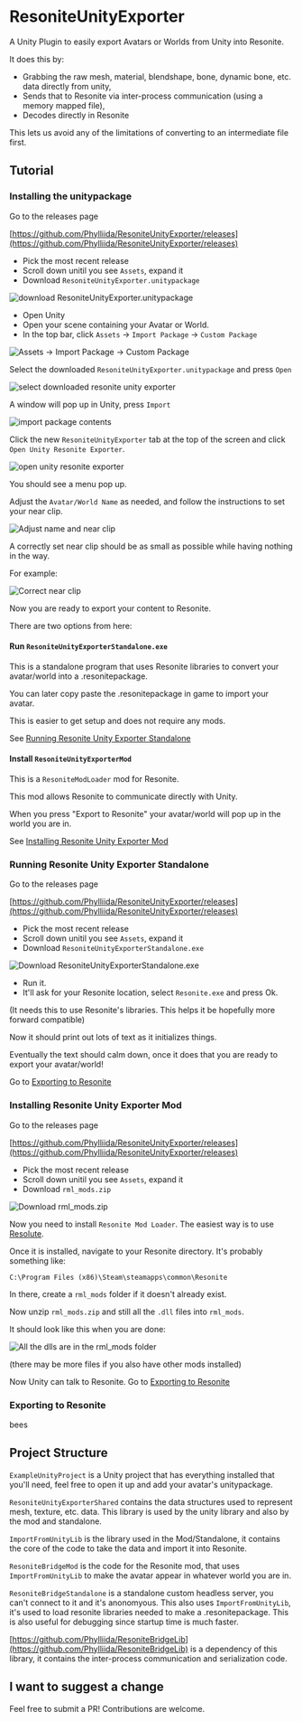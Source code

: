 # ResoniteUnityExporter

A Unity Plugin to easily export Avatars or Worlds from Unity into Resonite.

It does this by:
- Grabbing the raw mesh, material, blendshape, bone, dynamic bone, etc. data directly from unity,
- Sends that to Resonite via inter-process communication (using a memory mapped file),
- Decodes directly in Resonite

This lets us avoid any of the limitations of converting to an intermediate file first.

## Tutorial

### Installing the unitypackage

Go to the releases page

[https://github.com/Phylliida/ResoniteUnityExporter/releases](https://github.com/Phylliida/ResoniteUnityExporter/releases)

- Pick the most recent release
- Scroll down unitil you see `Assets`, expand it
- Download `ResoniteUnityExporter.unitypackage`

![download ResoniteUnityExporter.unitypackage](https://github.com/Phylliida/ResoniteUnityExporter/blob/main/TutorialAssets/releases%20unity%20package.png?raw=true)

- Open Unity
- Open your scene containing your Avatar or World.
- In the top bar, click `Assets` -> `Import Package` -> `Custom Package`

![Assets -> Import Package -> Custom Package](https://github.com/Phylliida/ResoniteUnityExporter/blob/main/TutorialAssets/Import%20Package.png?raw=true)

Select the downloaded `ResoniteUnityExporter.unitypackage` and press `Open`

![select downloaded resonite unity exporter](https://github.com/Phylliida/ResoniteUnityExporter/blob/main/TutorialAssets/import%20package%20file.png?raw=true)

A window will pop up in Unity, press `Import`

![import package contents](https://github.com/Phylliida/ResoniteUnityExporter/blob/main/TutorialAssets/import%20package%20popup.png?raw=true)

Click the new `ResoniteUnityExporter` tab at the top of the screen and click `Open Unity Resonite Exporter`.

![open unity resonite exporter](https://github.com/Phylliida/ResoniteUnityExporter/blob/main/TutorialAssets/open%20resonite%20unity%20exporter.png?raw=true)

You should see a menu pop up.

Adjust the `Avatar/World Name` as needed, and follow the instructions to set your near clip.

![Adjust name and near clip](https://github.com/Phylliida/ResoniteUnityExporter/blob/main/TutorialAssets/resonite%20exporter%20window.png?raw=true)

A correctly set near clip should be as small as possible while having nothing in the way.

For example:

![Correct near clip](https://github.com/Phylliida/ResoniteUnityExporter/blob/main/TutorialAssets/near%20clip%20fixed.png?raw=true)

Now you are ready to export your content to Resonite.

There are two options from here:

#### Run `ResoniteUnityExporterStandalone.exe`

This is a standalone program that uses Resonite libraries to convert your avatar/world into a .resonitepackage.

You can later copy paste the .resonitepackage in game to import your avatar.

This is easier to get setup and does not require any mods.

See [Running Resonite Unity Exporter Standalone](#running-resonite-unity-exporter-standalone)

#### Install `ResoniteUnityExporterMod`

This is a `ResoniteModLoader` mod for Resonite.

This mod allows Resonite to communicate directly with Unity.

When you press "Export to Resonite" your avatar/world will pop up in the world you are in.

See [Installing Resonite Unity Exporter Mod](#installing-resonite-unity-exporter-mod)

### Running Resonite Unity Exporter Standalone

Go to the releases page

[https://github.com/Phylliida/ResoniteUnityExporter/releases](https://github.com/Phylliida/ResoniteUnityExporter/releases)

- Pick the most recent release
- Scroll down unitil you see `Assets`, expand it
- Download `ResoniteUnityExporterStandalone.exe`

![Download ResoniteUnityExporterStandalone.exe](https://github.com/Phylliida/ResoniteUnityExporter/blob/main/TutorialAssets/Download%20ResoniteUnityExporter%20Standalone.png?raw=true)

- Run it.
- It'll ask for your Resonite location, select `Resonite.exe` and press Ok.

(It needs this to use Resonite's libraries. This helps it be hopefully more forward compatible)

Now it should print out lots of text as it initializes things.

Eventually the text should calm down, once it does that you are ready to export your avatar/world!

Go to [Exporting to Resonite](#exporting-to-resonite)

### Installing Resonite Unity Exporter Mod

Go to the releases page

[https://github.com/Phylliida/ResoniteUnityExporter/releases](https://github.com/Phylliida/ResoniteUnityExporter/releases)

- Pick the most recent release
- Scroll down unitil you see `Assets`, expand it
- Download `rml_mods.zip`

![Download rml_mods.zip](https://github.com/Phylliida/ResoniteUnityExporter/blob/main/TutorialAssets/Download%20rml%20mods.png?raw=true)

Now you need to install `Resonite Mod Loader`. The easiest way is to use [Resolute](https://github.com/Gawdl3y/Resolute).

Once it is installed, navigate to your Resonite directory. It's probably something like:

```
C:\Program Files (x86)\Steam\steamapps\common\Resonite
```

In there, create a `rml_mods` folder if it doesn't already exist.

Now unzip `rml_mods.zip` and still all the `.dll` files into `rml_mods`.

It should look like this when you are done:

![All the dlls are in the rml_mods folder](https://github.com/Phylliida/ResoniteUnityExporter/blob/main/TutorialAssets/rml%20mods%20done.png?raw=true)

(there may be more files if you also have other mods installed)

Now Unity can talk to Resonite. Go to [Exporting to Resonite](#exporting-to-resonite)

### Exporting to Resonite

bees

## Project Structure

`ExampleUnityProject` is a Unity project that has everything installed that you'll need,
feel free to open it up and add your avatar's unitypackage.

`ResoniteUnityExporterShared` contains the data structures used to represent mesh, texture, etc. data.
This library is used by the unity library and also by the mod and standalone.

`ImportFromUnityLib` is the library used in the Mod/Standalone, it contains the core of the code
to take the data and import it into Resonite.

`ResoniteBridgeMod` is the code for the Resonite mod, that uses `ImportFromUnityLib` to make the
avatar appear in whatever world you are in.

`ResoniteBridgeStandalone` is a standalone custom headless server, you can't connect to it and it's
anonomyous. This also uses `ImportFromUnityLib`, it's used to load resonite libraries needed to make a .resonitepackage.
This is also useful for debugging since startup time is much faster.

[https://github.com/Phylliida/ResoniteBridgeLib](https://github.com/Phylliida/ResoniteBridgeLib) is
a dependency of this library, it contains the inter-process communication and serialization code.

## I want to suggest a change

Feel free to submit a PR! Contributions are welcome.

## 